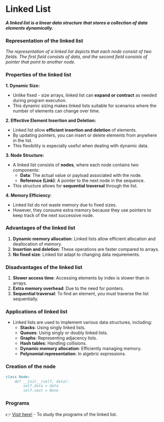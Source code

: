 # Linked List
***A linked list is a linear data structure that stores a collection of data elements dynamically.***

### Representation of the linked list
_The representation of a linked list depicts that each node consist of two fields. The first field consists of data, and the second field consists of pointer that point to another node._

### Properties of the linked list
**1. Dynamic Size:**
   * Unlike fixed - size arrays, linked list can **expand or contract** as needed during program execution.
   * This dynamic sizing makes linked lists suitable for scenarios where the number of elements can change over time.

**2. Effective Element Insertion and Deletion:**
  * Linked list allow **efficient insertion and deletion** of elements.
  * By updating pointers, you can insert or delete elements from anywhere in the list.
  * This flexibility is especially useful when dealing with dynamic data.

**3. Node Structure:**
  * A linked list consists of **nodes**, where each node contains two components:
    * **Data**: The actual value or payload associated with the node.
    * **Reference (Link)**: A pointer to the next node in the sequence.   
  * This structure allows for **sequential traversal** through the list.

**4. Memory Efficiency**:
  * Linked list do not waste memory due to fixed sizes.
  * However, they consume extra memory because they use pointers to keep track of the next successive node.

### Advantages of the linked list
  1. **Dynamic memory allocation**: Linked lists allow efficient allocation and deallocation of memory.
  2. **Insertion and deletion**: These operations are faster compared to arrays.
  3. **No fixed size**: Linked list adapt to changing data requirements.

### Disadvantages of the linked list
  1. **Slower access time**: Accessing elements by index is slower than in arrays.
  2. **Extra memory overhead**: Due to the need for pointers.
  3. **Sequential traversal**: To find an element, you must traverse the list sequentially.

### Applications of linked list
  * Linked lists are used to implement various data structures, including:
    * **Stacks**: Using singly linked lists.
    * **Queues**: Using singly or doubly linked lists.
    * **Graphs**: Representing adjacency lists.
    * **Hash tables**: Handling collisions.
    * **Dynamic memory allocation**: Efficiently managing memory.
    * **Polynomial representation**: In algebric expressions.  

### Creation of the node
```md
class Node:
    def __init__(self, data):
        self.data = data
        self.next = None
```

### Programs
👉 [Visit here!](https://github.com/bishtanuj/python/tree/main/Data%20Structure/Linked%20List/Programs#list-of-programs) - To study the programs of the linked list.
